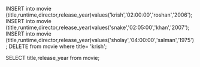 INSERT into movie (title,runtime,director,release_year)values('krish','02:00:00','roshan','2006');
INSERT into movie (title,runtime,director,release_year)values('snake','02:05:00','khan','2007');
INSERT into movie (title,runtime,director,release_year)values('sholay','04:00:00','salman','1975');
DELETE from movie where title= 'krish';

SELECT title,release_year from movie;
